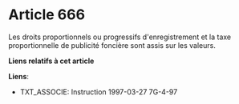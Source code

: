 # Article 666

Les droits proportionnels ou progressifs d'enregistrement et la taxe proportionnelle de publicité foncière sont assis sur les
valeurs.

**Liens relatifs à cet article**

**Liens**:

  - TXT_ASSOCIE: Instruction 1997-03-27 7G-4-97

